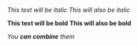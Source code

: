 *This text will be italic*
_This will also be italic_

**This text will be bold**
__This will also be bold__

_You **can** **combine** them_
